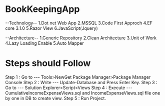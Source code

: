 # BookKeepingApp
--Technology--
1.Dot net Web App
2.MSSQL 
3.Code First Approch
4.EF core 3.1.0
5.Razor View
6.JavaScript(Jquery)

--Architecture--
1.Generic Repository
2.Clean Architecture
3.Unit of Work
4.Lazy Loading Enable
5.Auto Mapper

# Steps should  Follow
 Step 1 : Go to   --- Tools>NewGet Package Manager>Package Manager Console
 Step 2 : Write   --- Update-Database       and Press Enter Key.
 Step 3 : Go to   --- Solution Explorer>Script>Views
 Step 4 : Execute --- CumulativeIncomeExpenseViews.sql and IncomeExpenseViews.sql  file one by one in DB to create view.
 Step 5 : Run Project.


